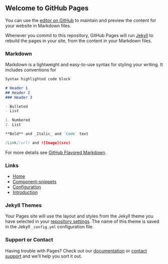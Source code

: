 ## Welcome to GitHub Pages

You can use the [editor on GitHub](https://github.com/shadmansaleh/lualine.nvim/edit/gh-pages/docs/index.md) to maintain and preview the content for your website in Markdown files.

Whenever you commit to this repository, GitHub Pages will run [Jekyll](https://jekyllrb.com/) to rebuild the pages in your site, from the content in your Markdown files.

### Markdown

Markdown is a lightweight and easy-to-use syntax for styling your writing. It includes conventions for

```markdown
Syntax highlighted code block

# Header 1
## Header 2
### Header 3

- Bulleted
- List

1. Numbered
2. List

**Bold** and _Italic_ and `Code` text

[Link](url) and ![Image](src)
```

For more details see [GitHub Flavored Markdown](https://guides.github.com/features/mastering-markdown/).

### Links

- [Home](Home.html)
- [Component-snippets](Component-snippets.html)
- [Configuration](Configuration.html)
- [Introduction](Introduction.html)

### Jekyll Themes

Your Pages site will use the layout and styles from the Jekyll theme you have selected in your [repository settings](https://github.com/shadmansaleh/lualine.nvim/settings/pages). The name of this theme is saved in the Jekyll `_config.yml` configuration file.

### Support or Contact

Having trouble with Pages? Check out our [documentation](https://docs.github.com/categories/github-pages-basics/) or [contact support](https://support.github.com/contact) and we’ll help you sort it out.

